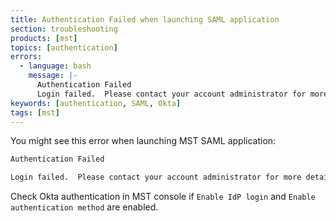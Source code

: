 ```yaml
---
title: Authentication Failed when launching SAML application
section: troubleshooting
products: [mst]
topics: [authentication]
errors:
  - language: bash
    message: |-
      Authentication Failed
      Login failed.  Please contact your account administrator for more details.
keywords: [authentication, SAML, Okta]
tags: [mst]
---
```


You might see this error when launching MST SAML application:

   ```bash
   Authentication Failed

   Login failed.  Please contact your account administrator for more details.
   ```

Check Okta authentication in MST console if `Enable IdP login` and
`Enable authentication method` are enabled.

